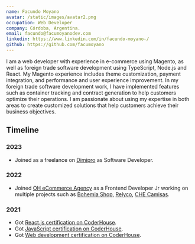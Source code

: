 ```yaml
---
name: Facundo Moyano
avatar: /static/images/avatar2.png
occupation: Web Developer
company: Córdoba, Argentina.
email: facundo@facumoyanodev.com
linkedin: https://www.linkedin.com/in/facundo-moyano-/
github: https://github.com/facumoyano
---
```


I am a web developer with experience in e-commerce using Magento, as well as foreign trade software development using TypeScript, Node.js and React. My Magento experience includes theme customization, payment integration, and performance and user experience improvement. In my foreign trade software development work, I have implemented features such as container tracking and contract generation to help customers optimize their operations. I am passionate about using my expertise in both areas to create customized solutions that help customers achieve their business objectives.



## Timeline

### 2023
- Joined as a freelance on [Dimipro](https://www.dimiproworld.com/) as Software Developer.

### 2022

- Joined [OH eCommerce Agency](https://ohecommerce.agency/) as a Frontend Developer Jr working on multiple projects such as [Bohemia Shop](https://bohemiashooponline.com/), [Relyco](https://relyco.com/), [CHE Camisas](https:/checamisas.com/).

### 2021

- Got [React.js certification on CoderHouse](https://www.coderhouse.com/certificados/61f44b7bcc0c820057c2979c).
- Got [JavaScript certification on CoderHouse](https://www.coderhouse.com/certificados/61a92250a4ea32003d7bc07e).
- Got [Web development certification on CoderHouse](https://www.coderhouse.com/certificados/617588151f91ef00797da6e1).
